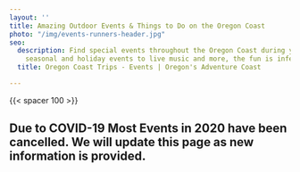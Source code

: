 ```yaml
---
layout: ''
title: Amazing Outdoor Events & Things to Do on the Oregon Coast
photo: "/img/events-runners-header.jpg"
seo:
  description: Find special events throughout the Oregon Coast during your trip! From
    seasonal and holiday events to live music and more, the fun is infectious!
  title: Oregon Coast Trips - Events | Oregon's Adventure Coast

---
```

{{< spacer 100 >}}

## Due to COVID-19 Most Events in 2020 have been cancelled. We will update this page as new information is provided.